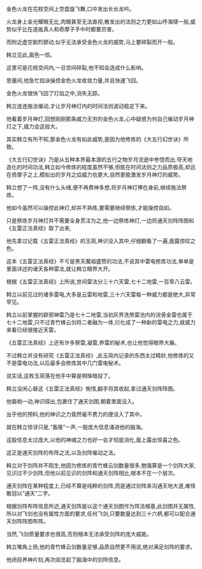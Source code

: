 
金色火龙在花枝空间上空盘旋飞舞,口中发出长长龙吟。

火龙身上金光耀眼无比,肉眼甚至无法直视,散发出的法则之力更如山呼海啸一般,威势似乎比在道胤真人和奇摩子手中时都要厉害。

而附近虚空剧烈颤动,似乎无法承受金色火龙的威势,马上要碎裂而开一般。

韩立见此,面色一惊。

这里可是花枝空间内,一旦空间碎裂,他不知会造成什么影响。

思量间,他急忙掐诀操控金色火龙收敛力量,并且快速飞回。

金色火龙很快飞回了灯焰之中,消失无踪。

韩立连连施法催动,才让岁月神灯内的时间法则波动稳定下来。

他看着岁月神灯,回想刚刚那条威力无穷的金色火龙,心中疑惑为何自己催动岁月神灯之下,威力会这般大。

其实韩立有所不知,那金色火龙有如此威势,是因为他修炼的《大五行幻世诀》所致。

《大五行幻世诀》乃是从五种本界最本源的五行之物岁月流逝中参悟而出,夺天地造化的时间功法,韩立如今修炼的程度虽然不够,但胜在时间法则之力品质极高,却远在奇摩子之上,模拟出的岁月之焰威力也更大,自然更能激发岁月神灯的威势。

韩立想了一阵,没有什么头绪,便不再费神多想,将岁月神灯捧在身前,继续施法祭炼。

他如今虽然可以操控此神灯,却并不熟练,要需要继续祭炼,才能操控自如。

只是祭炼岁月神灯并不需要全身贯注为之,他一边祭炼神灯,一边将通天剑阵阵图和《五雷正法真经》取了出来,

他先拿过记载《五雷正法真经》的玉简,神识没入其中,仔细翻看了一遍,面露惊叹之色。

这本《五雷正法真经》不亏是黑天魔祖盛赞的功法,不说其中雷电修炼功法,单单是里面详述的诸天各种雷法,就让韩立眼界大开。

根据《五雷正法真经》上所说,世间雷法分三十六天雷,七十二地雷,一百零八云雷。

韩立以前见过的诸多雷电,大多是云雷和地雷,三十六天雷每一种威力都是绝大,异常罕见。

韩立以前掌握的辟邪神雷乃是七十二地雷,当初灰界洗煞雷池内的浣骨金雷也属于七十二地雷,只不过青竹蜂云剑将二者融为一体,衍化成了一种新的雷电之力,就威力来看已经很接近天雷。

《五雷正法真经》上还有许多祭雷,凝雷,养雷的秘术,也让他觉得眼界大展。

不过韩立并没有研究《五雷正法真经》,此玉简内记录的东西太过精妙,他修炼的又不是雷电功法,以后最多会修炼其中几门雷电秘术。

说实话,这枚玉简落在他手中算是明珠暗投了。

韩立没闲心替这《五雷正法真经》惋惜,翻手将其收起,拿过通天剑阵阵图。

他眉梢一动,神识探出,包裹住了通天剑图,朝着里面没入。

出乎他的预料,他的神识之力竟然毫不费力的便没入了其中。

就在韩立惊讶只是,“轰隆”一声,一股庞大信息涌进他的脑海。

这股信息太过庞大,以他的神魂之力也好一会才彻底消化,面上露出惊喜之色。

这正是通天剑阵的布阵之法,以及剑阵催动之法。

韩立对于剑阵并不陌生,他因为修炼的青竹蜂云剑数量很多,勉强算是一个剑阵大家,见识过不少剑阵,但他以前见识的剑阵和通天剑阵相比,根本不在一个层次。

通天剑阵在某种程度上,已经不算是纯粹的剑阵,而是通过剑阵来沟通天地大道,难怪敢冠以“通天”二字。

根据剑阵布阵信息所述,通天剑阵是以这个通天剑图作为阵法根基,此剑图并无属性,所以对飞剑也没有属性方面的要求,任何飞剑,只要数量达到三十六柄,都可以配合通天剑阵阵图布阵。

当然,飞剑质量要求也很高,否则根本无法承受剑阵的庞大威能。

韩立嘴角上扬,他的青竹蜂云剑数量足够,品质自然更不用说,绝对满足剑阵的要求。

他闭目养神片刻,再次阅览起了脑海中的剑阵信息。